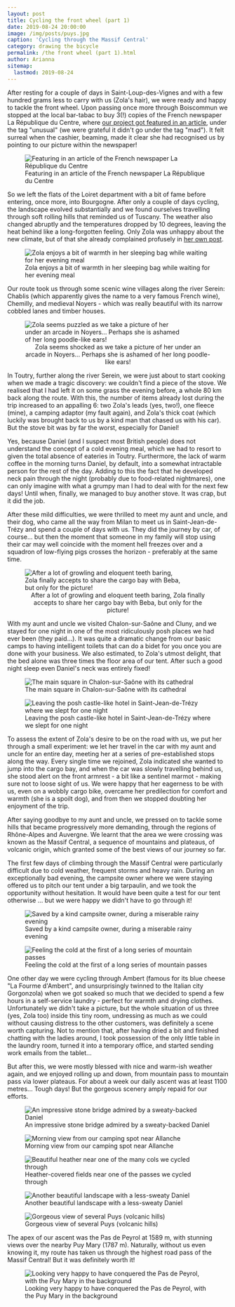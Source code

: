```yaml
---
layout: post
title: Cycling the front wheel (part 1)
date: 2019-08-24 20:00:00
image: /img/posts/puys.jpg
caption: 'Cycling through the Massif Central'
category: drawing the bicycle
permalink: /the front wheel (part 1).html
author: Arianna
sitemap:
  lastmod: 2019-08-24
---
```

After resting for a couple of days in Saint-Loup-des-Vignes and with a few hundred grams less to carry with us (Zola's hair), we were ready and happy to tackle the front wheel. Upon passing once more through Boiscommun we stopped at the local bar-tabac to buy 3(!) copies of the French newspaper La République du Centre, where <a class="special" href="https://www.larep.fr/saint-loup-des-vignes-45340/actualites/plus-de-5-000-km-a-velo-a-travers-l-europe-pour-delivrer-un-message-ecolo_13621093/">our project got featured in an article</a>, under the tag "unusual" (we were grateful it didn't go under the tag "mad"). It felt surreal when the cashier, beaming, made it clear she had recognised us by pointing to our picture within the newspaper!

<figure>
<img class="img-responsive center-block" src=" /img/posts/larep.jpg" alt="Featuring in an article of the French newspaper La République du Centre">
<figcaption>Featuring in an article of the French newspaper La République du Centre</figcaption>
</figure>

So we left the flats of the Loiret department with a bit of fame before entering, once more, into Bourgogne. After only a couple of days cycling, the landscape evolved substantially and we found ourselves travelling through soft rolling hills that reminded us of Tuscany. The weather also changed abruptly and the temperatures dropped by 10 degrees, leaving the heat behind like a long-forgotten feeling. Only Zola was unhappy about the new climate, but of that she already complained profusely in <a class="special" href="/zola's thoughts.html">her own post</a>.

<figure>
<img class="img-responsive center-block" src=" /img/posts/zola-cold2.jpg" alt="Zola enjoys a bit of warmth in her sleeping bag while waiting for her evening meal">
<figcaption>Zola enjoys a bit of warmth in her sleeping bag while waiting for her evening meal</figcaption>
</figure>

Our route took us through some scenic wine villages along the river Serein: Chablis (which apparently gives the name to a very famous French wine), Chemilly, and medieval Noyers - which was really beautiful with its narrow cobbled lanes and timber houses.   

<figure>
<img class="img-responsive center-block" src=" /img/posts/noyers.jpg" style="max-width: 360px;" alt="Zola seems puzzled as we take a picture of her under an arcade in Noyers... Perhaps she is ashamed of her long poodle-like ears!">
<figcaption style="text-align: center;">Zola seems shocked as we take a picture of her under an arcade in Noyers... Perhaps she is ashamed of her long poodle-like ears!</figcaption>
</figure>

In Toutry, further along the river Serein, we were just about to start cooking when we made a tragic discovery: we couldn't find a piece of the stove. We realised that I had left it on some grass the evening before, a whole 80 km back along the route. With this, the number of items already lost during the trip increased to an appalling 6: two Zola's leads (yes, two!), one fleece (mine), a camping adaptor (my fault again), and Zola's thick coat (which luckily was brought back to us by a kind man that chased us with his car). But the stove bit was by far the worst, especially for Daniel!

Yes, because Daniel (and I suspect most British people) does not understand the concept of a cold evening meal, which we had to resort to given the total absence of eateries in Toutry. Furthermore, the lack of warm coffee in the morning turns Daniel, by default, into a somewhat intractable person for the rest of the day. Adding to this the fact that he developed neck pain through the night (probably due to food-related nightmares), one can only imagine with what a grumpy man I had to deal with for the next few days! Until when, finally, we managed to buy another stove. It was crap, but it did the job. 

After these mild difficulties, we were thrilled to meet my aunt and uncle, and their dog, who came all the way from Milan to meet us in Saint-Jean-de-Trézy and spend a couple of days with us. They did the journey by car, of course... but then the moment that someone in my family will stop using their car may well coincide with the moment hell freezes over and a squadron of low-flying pigs crosses the horizon - preferably at the same time.     

<figure>
<img class="img-responsive center-block" src=" /img/posts/zola-beba.jpg" style="max-width: 360px;" alt="After a lot of growling and eloquent teeth baring, Zola finally accepts to share the cargo bay with Beba, but only for the picture!">
<figcaption style="text-align: center;">After a lot of growling and eloquent teeth baring, Zola finally accepts to share her cargo bay with Beba, but only for the picture!</figcaption>
</figure>

With my aunt and uncle we visited Chalon-sur-Saône and Cluny, and we stayed for one night in one of the most ridiculously posh places we had ever been (they paid...). It was quite a dramatic change from our basic camps to having intelligent toilets that can do a bidet for you once you are done with your business. We also estimated, to Zola's utmost delight, that the bed alone was three times the floor area of our tent. After such a good night sleep even Daniel's neck was entirely fixed!        

<figure>
<img class="img-responsive center-block" src=" /img/posts/chalon.jpg" alt="The main square in Chalon-sur-Saône with its cathedral">
<figcaption>The main square in Chalon-sur-Saône with its cathedral</figcaption>
</figure>

<figure>
<img class="img-responsive center-block" src=" /img/posts/posh.jpg" alt="Leaving the posh castle-like hotel in Saint-Jean-de-Trézy where we slept for one night">
<figcaption>Leaving the posh castle-like hotel in Saint-Jean-de-Trézy where we slept for one night</figcaption>
</figure>

To assess the extent of Zola's desire to be on the road with us, we put her through a small experiment: we let her travel in the car with my aunt and uncle for an entire day, meeting her at a series of pre-established stops along the way. Every single time we rejoined, Zola indicated she wanted to jump into the cargo bay, and when the car was slowly travelling behind us, she stood alert on the front armrest - a bit like a sentinel marmot - making sure not to loose sight of us. We were happy that her eagerness to be with us, even on a wobbly cargo bike, overcame her predilection for comfort and warmth (she is a spoilt dog), and from then we stopped doubting her enjoyment of the trip.

After saying goodbye to my aunt and uncle, we pressed on to tackle some hills that became progressively more demanding, through the regions of Rhône-Alpes and Auvergne. We learnt that the area we were crossing was known as the Massif Central, a sequence of mountains and plateaus, of volcanic origin, which granted some of the best views of our journey so far. 

The first few days of climbing through the Massif Central were particularly difficult due to cold weather, frequent storms and heavy rain. During an exceptionally bad evening, the campsite owner where we were staying offered us to pitch our tent under a big tarpaulin, and we took the opportunity without hesitation. It would have been quite a test for our tent otherwise ... but we were happy we didn't have to go through it! 

<figure>
<img class="img-responsive center-block" src=" /img/posts/camp-wet.jpg" alt="Saved by a kind campsite owner, during a miserable rainy evening">
<figcaption>Saved by a kind campsite owner, during a miserable rainy evening</figcaption>
</figure>

<figure>
<img class="img-responsive center-block" src=" /img/posts/col.jpg" alt="Feeling the cold at the first of a long series of mountain passes">
<figcaption>Feeling the cold at the first of a long series of mountain passes</figcaption>
</figure>

One other day we were cycling through Ambert (famous for its blue cheese "La Fourme d'Ambert", and unsurprisingly twinned to the Italian city Gorgonzola) when we got soaked so much that we decided to spend a few hours in a self-service laundry - perfect for warmth and drying clothes. Unfortunately we didn't take a picture, but the whole situation of us three (yes, Zola too) inside this tiny room, undressing as much as we could without causing distress to the other customers, was definitely a scene worth capturing. Not to mention that, after having dried a bit and finished chatting with the ladies around, I took possession of the only little table in the laundry room, turned it into a temporary office, and started sending work emails from the tablet... 

But after this, we were mostly blessed with nice and warm-ish weather again, and we enjoyed rolling up and down, from mountain pass to mountain pass via lower plateaus. For about a week our daily ascent was at least 1100 metres... Tough days! But the gorgeous scenery amply repaid for our efforts.

<figure>
<img class="img-responsive center-block" src=" /img/posts/sweaty.jpg" alt="An impressive stone bridge admired by a sweaty-backed Daniel">
<figcaption>An impressive stone bridge admired by a sweaty-backed Daniel</figcaption>
</figure>

<figure>
<img class="img-responsive center-block" src=" /img/posts/morning.jpg" alt="Morning view from our camping spot near Allanche">
<figcaption>Morning view from our camping spot near Allanche</figcaption>
</figure>

<figure>
<img class="img-responsive center-block" src=" /img/posts/erica.jpg" alt="Beautiful heather near one of the many cols we cycled through">
<figcaption>Heather-covered fields near one of the passes we cycled through</figcaption>
</figure>

<figure>
<img class="img-responsive center-block" src=" /img/posts/landscape-massif.jpg" alt="Another beautiful landscape with a less-sweaty Daniel">
<figcaption>Another beautiful landscape with a less-sweaty Daniel</figcaption>
</figure>

<figure>
<img class="img-responsive center-block" src=" /img/posts/massif.jpg" alt="Gorgeous view of several Puys (volcanic hills)">
<figcaption>Gorgeous view of several Puys (volcanic hills)</figcaption>
</figure>

The apex of our ascent was the Pas de Peyrol at 1589 m, with stunning views over the nearby Puy Mary (1787 m). Naturally, without us even knowing it, my route has taken us through the highest road pass of the Massif Central! But it was definitely worth it!

<figure>
<img class="img-responsive center-block" src=" /img/posts/puy-mary.jpg" alt="Looking very happy to have conquered the Pas de Peyrol, with the Puy Mary in the background">
<figcaption>Looking very happy to have conquered the Pas de Peyrol, with the Puy Mary in the background</figcaption>
</figure>




